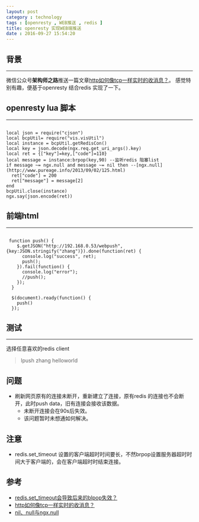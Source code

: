 ```yaml
---
layout: post
category : technology
tags : [openresty , WEB推送 , redis ]
title: openresty 实现WEB端推送
date : 2016-09-27 15:54:20
---
```



## 背景
-------------

微信公众号**架构师之路**推送一篇文章[http如何像tcp一样实时的收消息？](http://mp.weixin.qq.com/s?__biz=MjM5ODYxMDA5OQ==&mid=2651959605&idx=1&sn=21f25087bef3c3a966ef03b824365621&mpshare=1&scene=1&srcid=0926GHRm3xAgIFrWRUEq6s0y#rd)。
感觉特别有趣，便基于openresty 结合redis 实现了一下。

<!--more-->
## openresty lua 脚本
--------------
```

local json = require("cjson")
local bcpUtil= require("vis.visUtil")
local instance = bcpUtil.getRedisCon()
local key = json.decode(ngx.req.get_uri_args().key)
local ret = {["key"]=key,["code"]=110} 
local message = instance:brpop(key,90) --监听redis 阻塞list
if message ~= ngx.null and message ~= nil then --[ngx.null](http://www.pureage.info/2013/09/02/125.html)
  ret["code"] = 200
  ret["message"] = message[2]
end
bcpUtil.close(instance)
ngx.say(json.encode(ret))

```

## 前端html 
---------------
```

 function push() {
    $.getJSON("http://192.168.0.53/webpush",{key:JSON.stringify("zhang")}).done(function(ret) {
      console.log("success", ret);
      push();
    }).fail(function() {
      console.log("error");
      //push();
    });
  }

  $(document).ready(function() {
    push()
  });

```

## 测试
------------------
选择任意喜欢的redis client 
> lpush zhang helloworld

## 问题

* 刷新网页原有的连接未断开，重新建立了连接，原有redis 的连接也不会断开，此时push data，旧有连接会接收该数据。
  - 未断开连接会在90s后失效。
  - 该问题暂时未想通如何解决。

## 注意

* redis.set_timeout 设置的客户端超时时间要长，不然brpop设置服务器超时时间大于客户端的，会在客户端超时时结束连接。[](https://groups.google.com/forum/#!topic/openresty/HP74ZfLZ6zA)

## 参考

* [redis.set_timeout会导致后来的blpop失效？](https://groups.google.com/forum/#!topic/openresty/HP74ZfLZ6zA)
* [http如何像tcp一样实时的收消息？](http://mp.weixin.qq.com/s?__biz=MjM5ODYxMDA5OQ==&mid=2651959605&idx=1&sn=21f25087bef3c3a966ef03b824365621&mpshare=1&scene=1&srcid=0926GHRm3xAgIFrWRUEq6s0y#rd)
* [nil、null与ngx.null](http://www.pureage.info/2013/09/02/125.html)